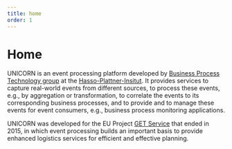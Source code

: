 ```yaml
---
title: home
order: 1
---
```


# Home

UNICORN is an event processing platform developed by <a href="http://bpt.hpi.uni-potsdam.de">Business Process Technology group</a> at the [Hasso-Plattner-Insitut](http://hpi.de). It provides services to capture real-world events from different sources, to process these events, e.g., by aggregation or transformation, to correlate the events to its corresponding business processes, and to provide and to manage these events for event consumers, e.g., business process monitoring applications. <!--Especially for the event correlation to the right business process and the distribution of the events to the responsible party of this business process, the platform not only stores event object types but also business process models and event queries. -->

UNICORN was developed for the EU Project <a href="http://getservice-project.eu">GET Service</a> that ended in 2015, in which event processing builds an important basis to provide enhanced logistics services for efficient and effective planning.

<!--Business process monitoring enables a fast and specific overview of the process executions in an enterprise. Traditionally, this kind of monitoring requires a coherent event log.
Yet, in reality, execution information is often heterogeneous and distributed. In our paper "Monitoring of Business Processes with Complex Event Processing", we present an approach that enables monitoring of business processes with execution data, independently of the structure and source of the event information. We achieve this by implementing an open source event processing platform combining existing techniques 
from complex event processing and business process management. Event processing includes transformation for abstraction as well as correlation to process instances and BPMN elements. Monitoring rules are automatically created from BPMN models and executed by the platform.-->